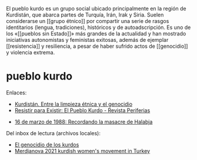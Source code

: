 El pueblo kurdo es un grupo social ubicado principalmente en la región de Kurdistán, que abarca partes de Turquía, Irán, Irak y Siria. Suelen considerarse un [[grupo étnico]] por compartir una serie de rasgos identitarios (lengua, tradiciones), históricos y de autoadscripción. Es uno de los «[[pueblos sin Estado]]» más grandes de la actualidad y han mostrado iniciativas autonomistas y feministas exitosas, además de ejemplar [[resistencia]] y resiliencia, a pesar de haber sufrido actos de [[genocidio]] y violencia extrema.

# pueblo kurdo

Enlaces:

- [Kurdistán. Entre la limpieza étnica y el genocidio](https://www.cepc.gob.es/sites/default/files/2022-06/26719manuelmartorellperezhyp10.pdf)
- [Resistir para Existir: El Pueblo Kurdo - Revista Periferias](https://revistaperiferias.org/es/materia/resistir-para-existir-el-pueblo-kurdo/)
* [16 de marzo de 1988: Recordando la masacre de Halabja](https://anfespanol.com/kurdistan/16-de-marzo-de-1988-recordando-la-masacre-de-halabja-34391)

Del inbox de lectura (archivos locales):

- [El genocidio de los kurdos](file:///home/sabhz/archivo/inbox-librero/js1999genocidioDeLosKurdos.pdf)
- [Merdjanova 2021 kurdish women's movement in Turkey](file:///home/sabhz/archivo/inbox-librero/merdjanova2021.pdf)
